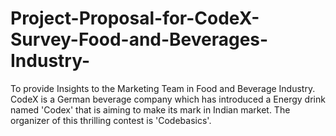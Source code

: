 # Project-Proposal-for-CodeX-Survey-Food-and-Beverages-Industry-
To provide Insights to the Marketing Team in Food and Beverage Industry. CodeX is a German beverage company which has introduced a Energy drink named 'Codex' that is aiming to make its mark in Indian market.  The organizer of this thrilling contest is 'Codebasics'.

